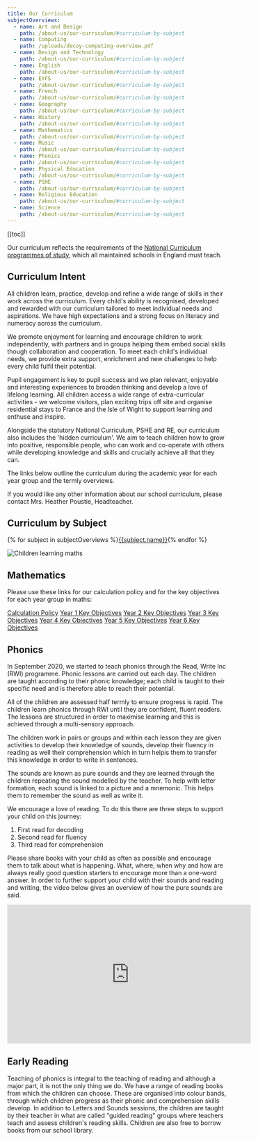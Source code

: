 ```yaml
---
title: Our Curriculum
subjectOverviews:
  - name: Art and Design
    path: /about-us/our-curriculum/#curriculum-by-subject
  - name: Computing
    path: /uploads/decoy-computing-overview.pdf
  - name: Design and Technology
    path: /about-us/our-curriculum/#curriculum-by-subject
  - name: English
    path: /about-us/our-curriculum/#curriculum-by-subject
  - name: EYFS
    path: /about-us/our-curriculum/#curriculum-by-subject
  - name: French
    path: /about-us/our-curriculum/#curriculum-by-subject
  - name: Geography
    path: /about-us/our-curriculum/#curriculum-by-subject
  - name: History
    path: /about-us/our-curriculum/#curriculum-by-subject
  - name: Mathematics
    path: /about-us/our-curriculum/#curriculum-by-subject
  - name: Music
    path: /about-us/our-curriculum/#curriculum-by-subject
  - name: Phonics
    path: /about-us/our-curriculum/#curriculum-by-subject
  - name: Physical Education
    path: /about-us/our-curriculum/#curriculum-by-subject
  - name: PSHE
    path: /about-us/our-curriculum/#curriculum-by-subject
  - name: Religious Education
    path: /about-us/our-curriculum/#curriculum-by-subject
  - name: Science
    path: /about-us/our-curriculum/#curriculum-by-subject
---
```


[[toc]]

Our curriculum reflects the requirements of the [National Curriculum programmes of study](https://www.gov.uk/government/collections/national-curriculum), which all maintained schools in England must teach.

## Curriculum Intent

All children learn, practice, develop and refine a wide range of skills in their work across the curriculum. Every child's ability is recognised, developed and rewarded with our curriculum tailored to meet individual needs and aspirations. We have high expectations and a strong focus on literacy and numeracy across the curriculum.

We promote enjoyment for learning and encourage children to work independently, with partners and in groups helping them embed social skills though collaboration and cooperation. To meet each child's individual needs, we provide extra support, enrichment and new challenges to help every child fulfil their potential.

Pupil engagement is key to pupil success and we plan relevant, enjoyable and interesting experiences to broaden thinking and develop a love of lifelong learning. All children access a wide range of extra-curricular activities - we welcome visitors, plan exciting trips off site and organise residential stays to France and the Isle of Wight to support learning and enthuse and inspire.

Alongside the statutory National Curriculum, PSHE and RE, our curriculum also includes the 'hidden curriculum'. We aim to teach children how to grow into positive, responsible people, who can work and co-operate with others while developing knowledge and skills and crucially achieve all that they can.

The links below outline the curriculum during the academic year for each year group and the termly overviews.

If you would like any other information about our school curriculum, please contact Mrs. Heather Poustie, Headteacher.

## Curriculum by Subject

<div class="content-grid">
{% for subject in subjectOverviews %}<a href="{{subject.path}}">{{subject.name}}</a>{% endfor %}
</div>

![Children learning maths](/uploads/numicon.jpg)

## Mathematics

Please use these links for our calculation policy and for the key objectives for each year group in maths:

<div class="content-grid">
	<a href="/uploads/calculation-policy.pdf">Calculation Policy</a>
	<a href="/uploads/key-objectives-y1.pdf">Year 1 Key Objectives</a>
	<a href="/uploads/key-objectives-y2.pdf">Year 2 Key Objectives</a>
	<a href="/uploads/key-objectives-y3.pdf">Year 3 Key Objectives</a>
	<a href="/uploads/key-objectives-y4.pdf">Year 4 Key Objectives</a>
	<a href="/uploads/key-objectives-y5.pdf">Year 5 Key Objectives</a>
	<a href="/uploads/key-objectives-y6.pdf">Year 6 Key Objectives</a>
</div>

## Phonics

In September 2020, we started to teach phonics through the Read, Write Inc (RWI) programme. Phonic lessons are carried out each day. The children are taught according to their phonic knowledge; each child is taught to their specific need and is therefore able to reach their potential.

All of the children are assessed half termly to ensure progress is rapid. The children learn phonics through RWI until they are confident, fluent readers. The lessons are structured in order to maximise learning and this is achieved through a multi-sensory approach.

The children work in pairs or groups and within each lesson they are given activities to develop their knowledge of sounds, develop their fluency in reading as well their comprehension which in turn helpis them to transfer this knowledge in order to write in sentences.

The sounds are known as pure sounds and they are learned through the children repeating the sound modelled by the teacher. To help with letter formation, each sound is linked to a picture and a mnemonic. This helps them to remember the sound as well as write it.

We encourage a love of reading. To do this there are three steps to support your child on this journey:

1. First read for decoding
2. Second read for fluency
3. Third read for comprehension

Please share books with your child as often as possible and encourage them to talk about what is happening. What, where, when why and how are always really good question starters to encourage more than a one-word answer.
In order to further support your child with their sounds and reading and writing, the video below gives an overview of how the pure sounds are said.

<iframe src="https://www.youtube.com/embed/UCI2mu7URBc" title="YouTube video player" frameborder="0" width="560" height="319" frameborder="0" allow="accelerometer; autoplay; clipboard-write; encrypted-media; gyroscope; picture-in-picture" allowfullscreen></iframe>

## Early Reading

Teaching of phonics is integral to the teaching of reading and although a major part, it is not the only thing we do. We have a range of reading books from which the children can choose. These are organised into colour bands, through which children progress as their phonic and comprehension skills develop. In addition to Letters and Sounds sessions, the children are taught by their teacher in what are called "guided reading" groups where teachers teach and assess children's reading skills. Children are also free to borrow books from our school library.
